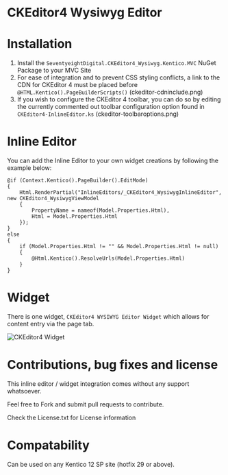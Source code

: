 # CKEditor4 Wysiwyg Editor

# Installation

1. Install the `SeventyeightDigital.CKEditor4_Wysiwyg.Kentico.MVC` NuGet Package to your MVC Site
2. For ease of integration and to prevent CSS styling conflicts, a link to the CDN for CKEditor 4 must be placed before `@HTML.Kentico().PageBuilderScripts()`
   (ckeditor-cdninclude.png)
3. If you wish to configure the CKEditor 4 toolbar, you can do so by editing the currently commented out toolbar configuration option found in `CKEditor4-InlineEditor.ks`
   (ckeditor-toolbaroptions.png)

# Inline Editor

You can add the Inline Editor to your own widget creations by following the example below:

```
@if (Context.Kentico().PageBuilder().EditMode)
{
    Html.RenderPartial("InlineEditors/_CKEditor4_WysiwygInlineEditor", new CKEditor4_WysiwygViewModel
    {
        PropertyName = nameof(Model.Properties.Html),
        Html = Model.Properties.Html
    });
}
else
{
    if (Model.Properties.Html != "" && Model.Properties.Html != null)
    {
        @Html.Kentico().ResolveUrls(Model.Properties.Html)
    }
}

```

# Widget

There is one widget, `CKEditor4 WYSIWYG Editor Widget` which allows for content entry via the page tab.

![CKEditor4 Widget](CkEditor4_Wysiwyg-Demo.gif)

# Contributions, bug fixes and license

This inline editor / widget integration comes without any support whatsoever.

Feel free to Fork and submit pull requests to contribute.

Check the License.txt for License information

# Compatability

Can be used on any Kentico 12 SP site (hotfix 29 or above).
